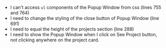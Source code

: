 - I can't access `ul` components of the Popup Window from css (lines 755 and 764)
- I need to change the styling of the close button of Popup Window (line 691)
- I need to equal the height of the projects section (line 288)
- I need to show the Popup Window when I click on See Project button, not clicking anywhere on the project card.
